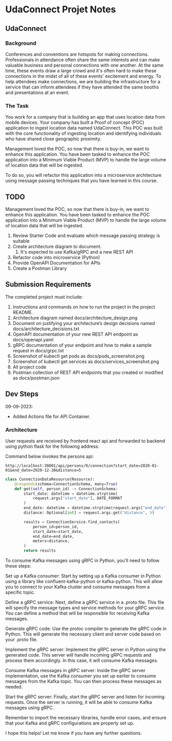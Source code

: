 # UdaConnect Projet Notes

## UdaConnect
### Background
Conferences and conventions are hotspots for making connections. Professionals in attendance often share the same interests and can make valuable business and personal connections with one another. At the same time, these events draw a large crowd and it's often hard to make these connections in the midst of all of these events' excitement and energy. To help attendees make connections, we are building the infrastructure for a service that can inform attendees if they have attended the same booths and presentations at an event.

### The Task
You work for a company that is building an app that uses location data from mobile devices. Your company has built a Proof of concept (POC) application to ingest location data named UdaConnect. This POC was built with the core functionality of ingesting location and identifying individuals who have shared close geographic proximity.

Management loved the POC, so now that there is buy-in, we want to enhance this application. You have been tasked to enhance the POC application into a Minimum Viable Product (MVP) to handle the large volume of location data that will be ingested.

To do so, you will refactor this application into a microservice architecture using message passing techniques that you have learned in this course.

## TODO

Management loved the POC, so now that there is buy-in, we want to enhance this application. You have been tasked to enhance the POC application into a Minimum Viable Product (MVP) to handle the large volume of location data that will be ingested.

1. Review Starter Code and evaluate which message passing strategy is suitable
2. Create architecture diagram to document.
   1. It's expected to use Kafka/gRPC and a new REST API
3. Refactor code into microservice (Python)
4. Provide OpenAPI Documentation for APIs
5. Create a Postman Library

## Submission Requirements
The completed project must include:

1. Instructions and commands on how to run the project in the project README.
2. Architecture diagram named docs/architecture_design.png
3. Document on justifying your architecture’s design decisions named docs/architecture_decisions.txt
4. OpenAPI documentation of your new REST API endpoint as docs/openapi.yaml
5. gRPC documentation of your endpoint and how to make a sample request in docs/grpc.txt
6. Screenshot of kubectl get pods as docs/pods_screenshot.png
7. Screenshot of kubectl get services as docs/services_screenshot.png
8. All project code
9. Postman collection of REST API endpoints that you created or modified as docs/postman.json

## Dev Steps

09-09-2023: 
   * Added Actions file for API Container.

### Architecture

User requests are received by frontend react api and forwarded to backend using python flask for the following address:

Command below invokes the persons api:
```
http://localhost:30001/api/persons/9/connection?start_date=2020-01-01&end_date=2020-12-30&distance=5
```

```python
class ConnectionDataResource(Resource):
    @responds(schema=ConnectionSchema, many=True)
    def get(self, person_id) -> ConnectionSchema:
        start_date: datetime = datetime.strptime(
            request.args["start_date"], DATE_FORMAT
        )
        end_date: datetime = datetime.strptime(request.args["end_date"], DATE_FORMAT)
        distance: Optional[int] = request.args.get("distance", 5)

        results = ConnectionService.find_contacts(
            person_id=person_id,
            start_date=start_date,
            end_date=end_date,
            meters=distance,
        )
        return results
```

To consume Kafka messages using gRPC in Python, you'll need to follow these steps:

Set up a Kafka consumer: Start by setting up a Kafka consumer in Python using a library like confluent-kafka-python or kafka-python. This will allow you to connect to your Kafka cluster and consume messages from a specific topic.

Define a gRPC service: Next, define a gRPC service in a .proto file. This file will specify the message types and service methods for your gRPC service. You can define a method that will be responsible for receiving Kafka messages.

Generate gRPC code: Use the protoc compiler to generate the gRPC code in Python. This will generate the necessary client and server code based on your .proto file.

Implement the gRPC server: Implement the gRPC server in Python using the generated code. This server will handle incoming gRPC requests and process them accordingly. In this case, it will consume Kafka messages.

Consume Kafka messages in gRPC server: Inside the gRPC server implementation, use the Kafka consumer you set up earlier to consume messages from the Kafka topic. You can then process these messages as needed.

Start the gRPC server: Finally, start the gRPC server and listen for incoming requests. Once the server is running, it will be able to consume Kafka messages using gRPC.

Remember to import the necessary libraries, handle error cases, and ensure that your Kafka and gRPC configurations are properly set up.

I hope this helps! Let me know if you have any further questions.
